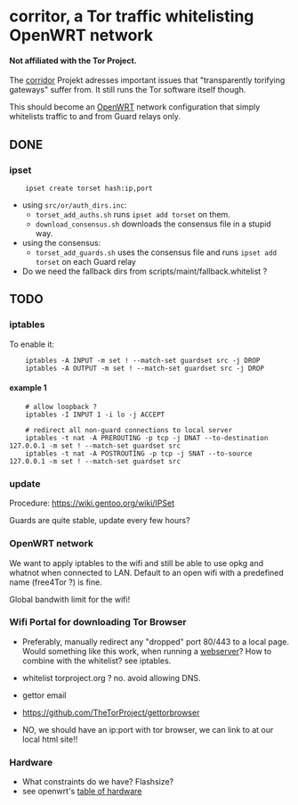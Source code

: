 # corritor, a Tor traffic whitelisting OpenWRT network

#### Not affiliated with the Tor Project.

The [corridor](https://github.com/rustybird/corridor) Projekt adresses
important issues that "transparently torifying gateways" suffer from. It
still runs the Tor software itself though.

This should become an [OpenWRT](https://openwrt.org/) network configuration
that simply whitelists traffic to and from Guard relays only.

## DONE
### ipset

		ipset create torset hash:ip,port

* using `src/or/auth_dirs.inc`:
  * `torset_add_auths.sh` runs `ipset add torset` on them.
  * `download_consensus.sh` downloads the consensus file in a stupid way.
* using the consensus:
  * `torset_add_guards.sh` uses the consensus file and runs `ipset add torset`
on each Guard relay
* Do we need the fallback dirs from scripts/maint/fallback.whitelist ?

## TODO
### iptables
To enable it:

		iptables -A INPUT -m set ! --match-set guardset src -j DROP
		iptables -A OUTPUT -m set ! --match-set guardset src -j DROP

#### example 1

		# allow loopback ?
		iptables -I INPUT 1 -i lo -j ACCEPT

		# redirect all non-guard connections to local server
		iptables -t nat -A PREROUTING -p tcp -j DNAT --to-destination 127.0.0.1 -m set ! --match-set guardset src
		iptables -t nat -A POSTROUTING -p tcp -j SNAT --to-source 127.0.0.1 -m set ! --match-set guardset src


### update
Procedure: https://wiki.gentoo.org/wiki/IPSet

Guards are quite stable, update every few hours?

### OpenWRT network
We want to apply iptables to the wifi and still be able to use opkg and
whatnot when connected to LAN. Default to an open wifi with a predefined
name (free4Tor ?) is fine.

Global bandwith limit for the wifi!

### Wifi Portal for downloading Tor Browser
* Preferably, manually redirect any "dropped" port 80/443 to a local page.
Would something like this work, when running a [webserver](https://openwrt.org/docs/guide-user/services/webserver/http.uhttpd)?
How to combine with the whitelist? see iptables.

* whitelist torproject.org ? no. avoid allowing DNS.
* gettor email
* https://github.com/TheTorProject/gettorbrowser
* NO, we should have an ip:port with tor browser, we can link to at our local html site!!

### Hardware
* What constraints do we have? Flashsize?
* see openwrt's [table of hardware](https://openwrt.org/toh/views/toh_available_864)
